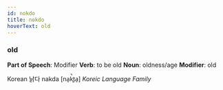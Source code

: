 ```yaml
---
id: nokdo
title: nokdo
hoverText: old
---
```


### old

**Part of Speech**: Modifier
**Verb**: to be old
**Noun**: oldness/age
**Modifier**: old

Korean 낡다 nakda [na̠k̚t͈a̠]
*Koreic Language Family*